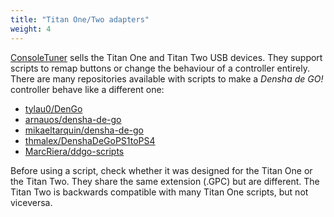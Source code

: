 ```yaml
---
title: "Titan One/Two adapters"
weight: 4
---
```


[ConsoleTuner](https://www.consoletuner.com) sells the Titan One and Titan Two USB devices. They support scripts to remap buttons or change the behaviour of a controller entirely. There are many repositories available with scripts to make a *Densha de GO!* controller behave like a different one:

- [tylau0/DenGo](https://github.com/tylau0/DenGo)
- [arnauos/densha-de-go](https://github.com/arnauos/densha-de-go)
- [mikaeltarquin/densha-de-go](https://github.com/mikaeltarquin/densha-de-go)
- [thmalex/DenshaDeGoPS1toPS4](https://github.com/thmalex/DenshaDeGoPS1toPS4)
- [MarcRiera/ddgo-scripts](https://github.com/MarcRiera/ddgo-scripts)

Before using a script, check whether it was designed for the Titan One or the Titan Two. They share the same extension (.GPC) but are different. The Titan Two is backwards compatible with many Titan One scripts, but not viceversa.

